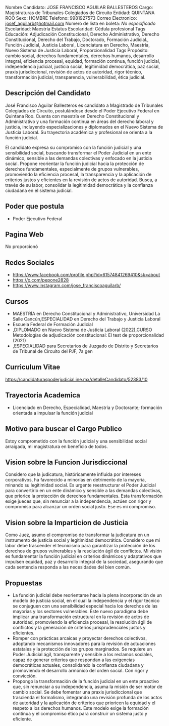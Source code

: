 Nombre Candidato: JOSE FRANCISCO AGUILAR BALLESTEROS
Cargo: Magistraturas de Tribunales Colegiados de Circuito
Entidad: QUINTANA ROO
Sexo: HOMBRE
Telefono: 9981927573
Correo Electronico: josef_aguilarb@hotmail.com
Numero de lista en boleta: *No especificado*
Escolaridad: Maestría
Estatus Escolaridad: Cédula profesional
Tags Educación: Adjudicación Constitucional, Derecho Administrativo, Derecho Constitucional, Derecho del Trabajo, Doctorado, Formación Judicial., Función Judicial, Justicia Laboral, Licenciatura en Derecho, Maestría, Nuevo Sistema de Justicia Laboral, Proporcionalidad
Tags Propósito: cambio social, derechos fundamentales, derechos humanos, desarrollo integral, eficiencia procesal, equidad, formación continua, función judicial, independencia judicial, justicia social, legitimidad democrática, paz social, praxis jurisdiccional, revisión de actos de autoridad, rigor técnico, transformación judicial, transparencia, vulnerabilidad, ética judicial.


## Descripción del Candidato 

José Francisco Aguilar Ballesteros es candidato a Magistrado de Tribunales Colegiados de Circuito, postulándose desde el Poder Ejecutivo Federal en Quintana Roo. Cuenta con maestría en Derecho Constitucional y Administrativo y una formación continua en áreas del derecho laboral y justicia, incluyendo especializaciones y diplomados en el Nuevo Sistema de Justicia Laboral. Su trayectoria académica y profesional se orienta a la función judicial.

El candidato expresa su compromiso con la función judicial y una sensibilidad social, buscando transformar el Poder Judicial en un ente dinámico, sensible a las demandas colectivas y enfocado en la justicia social. Propone reorientar la función judicial hacia la protección de derechos fundamentales, especialmente de grupos vulnerables, promoviendo la eficiencia procesal, la transparencia y la aplicación de criterios justos y eficientes en la revisión de actos de autoridad. Busca, a través de su labor, consolidar la legitimidad democrática y la confianza ciudadana en el sistema judicial.


## Poder que postula

- Poder Ejecutivo Federal


## Pagina Web

No proporcionó


## Redes Sociales

- https://www.facebook.com/profile.php?id=61574841269410&sk=about
- https://x.com/pepone2828
- https://www.instagram.com/jose_franciscoaguilarb/


## Cursos

- MAESTRÍA en Derecho Constitucional y Administrativo, Universidad La Salle Cancún,ESPECIALIDAD en Derecho del Trabajo y Justicia Laboral
- Escuela Federal de Formación Judicial
- ,DIPLOMADO en Nuevo Sistema de Justicia Laboral (2022),CURSO Metodologías de adjudicación constitucional: El test de proporcionalidad (2021)
- ,ESPECIALIDAD para Secretarios de Juzgado de Distrito y Secretarios de Tribunal de Circuito del PJF, 7a gen


## Curriculum Vitae

https://candidaturaspoderjudicial.ine.mx/detalleCandidato/52383/10


## Trayectoria Academica

- Licenciado en Derecho, Especialidad, Maestría y Doctorante; formación orientada a impulsar la función judicial


## Motivo para buscar el Cargo Publico

Estoy comprometido con la función judicial y una sensibilidad social arraigada, mi magistratura en beneficio de todos.


## Vision sobre la Funcion Jurisdiccional

Considero que la judicatura, históricamente influida por intereses corporativos, ha favorecido a minorías en detrimento de la mayoría, minando su legitimidad social. Es urgente reestructurar el Poder Judicial para convertirlo en un ente dinámico y sensible a las demandas colectivas, que priorice la protección de derechos fundamentales. Esta transformación exige jueces que, sin renunciar a la independencia, actúen con rigor y compromiso para alcanzar un orden social justo. Ese es mi compromiso.


## Vision sobre la Imparticion de Justicia

Como Juez, asumo el compromiso de transformar la judicatura en un instrumento de justicia social y legitimidad democrática. Considero que mi labor debe trascender el tecnicismo para garantizar la protección de los derechos de grupos vulnerables y la resolución ágil de conflictos. Mi visión es fundamentar la función judicial en criterios dinámicos y adaptativos que impulsen equidad, paz y desarrollo integral de la sociedad, asegurando que cada sentencia responda a las necesidades del bien común.


## Propuestas

- La función judicial debe reorientarse hacia la plena incorporación de un modelo de justicia social, en el cual la independencia y el rigor técnico se conjuguen con una sensibilidad especial hacia los derechos de las mayorías y los sectores vulnerables. Este nuevo paradigma debe implicar una transformación estructural en la revisión de actos de autoridad, promoviendo la eficiencia procesal, la resolución ágil de conflictos y la generación de criterios jurisprudenciales justos y eficientes.
- Romper con prácticas arcaicas y proyectar derechos colectivos, adoptando mecanismos innovadores para la revisión de actuaciones estatales y la protección de los grupos marginados. Se requiere un Poder Judicial ágil, transparente y sensible a los reclamos sociales, capaz de generar criterios que respondan a las exigencias democráticas actuales, consolidando la confianza ciudadana y promoviendo el desarrollo armónico del orden social. Con rigor y convicción.
- Propongo la transformación de la función judicial en un ente proactivo que, sin renunciar a su independencia, asuma la misión de ser motor de cambio social. Se debe fomentar una praxis jurisdiccional que trascienda el formalismo, integrando una revisión profunda de los actos de autoridad y la aplicación de criterios que prioricen la equidad y el respeto a los derechos humanos. Este modelo exige la formación continua y el compromiso ético para construir un sistema justo y eficiente.

